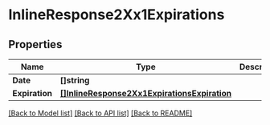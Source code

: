# InlineResponse2Xx1Expirations

## Properties

Name | Type | Description | Notes
------------ | ------------- | ------------- | -------------
**Date** | **[]string** |  | [optional] 
**Expiration** | [**[]InlineResponse2Xx1ExpirationsExpiration**](inline_response_2XX_1_expirations_expiration.md) |  | [optional] 

[[Back to Model list]](../README.md#documentation-for-models) [[Back to API list]](../README.md#documentation-for-api-endpoints) [[Back to README]](../README.md)


